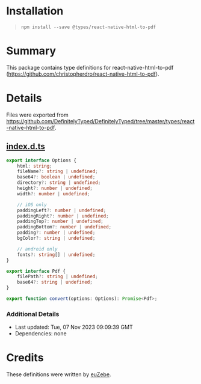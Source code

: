# Installation
> `npm install --save @types/react-native-html-to-pdf`

# Summary
This package contains type definitions for react-native-html-to-pdf (https://github.com/christopherdro/react-native-html-to-pdf).

# Details
Files were exported from https://github.com/DefinitelyTyped/DefinitelyTyped/tree/master/types/react-native-html-to-pdf.
## [index.d.ts](https://github.com/DefinitelyTyped/DefinitelyTyped/tree/master/types/react-native-html-to-pdf/index.d.ts)
````ts
export interface Options {
    html: string;
    fileName?: string | undefined;
    base64?: boolean | undefined;
    directory?: string | undefined;
    height?: number | undefined;
    width?: number | undefined;

    // iOS only
    paddingLeft?: number | undefined;
    paddingRight?: number | undefined;
    paddingTop?: number | undefined;
    paddingBottom?: number | undefined;
    padding?: number | undefined;
    bgColor?: string | undefined;

    // android only
    fonts?: string[] | undefined;
}

export interface Pdf {
    filePath?: string | undefined;
    base64?: string | undefined;
}

export function convert(options: Options): Promise<Pdf>;

````

### Additional Details
 * Last updated: Tue, 07 Nov 2023 09:09:39 GMT
 * Dependencies: none

# Credits
These definitions were written by [euZebe](https://github.com/euzebe).
